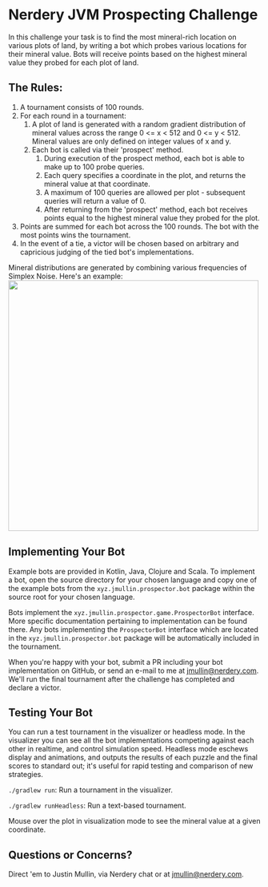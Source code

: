 # Nerdery JVM Prospecting Challenge

In this challenge your task is to find the most mineral-rich location on various plots of land, by
writing a bot which probes various locations for their mineral value. Bots will receive points
based on the highest mineral value they probed for each plot of land.

## The Rules:

1. A tournament consists of 100 rounds.
1. For each round in a tournament:
    1. A plot of land is generated with a random gradient distribution of mineral values across the range
       0 <= x < 512 and 0 <= y < 512. Mineral values are only defined on integer values of x and y.
    1. Each bot is called via their 'prospect' method.
        1. During execution of the prospect method, each bot is able to make up to 100 probe queries.
        1. Each query specifies a coordinate in the plot, and returns the mineral value at that coordinate.
        1. A maximum of 100 queries are allowed per plot - subsequent queries will return a value of 0.
        1. After returning from the 'prospect' method, each bot receives points equal to the highest mineral
           value they probed for the plot.
1. Points are summed for each bot across the 100 rounds. The bot with the most points wins the tournament.
1. In the event of a tie, a victor will be chosen based on arbitrary and capricious judging of the tied
bot's implementations.

Mineral distributions are generated by combining various frequencies of Simplex Noise. Here's an example:
<img src="https://i.imgur.com/Up9W7ga.png" width="500" height="500">

## Implementing Your Bot

Example bots are provided in Kotlin, Java, Clojure and Scala. To implement a bot, open the source directory for your
chosen language and copy one of the example bots from the `xyz.jmullin.prospector.bot` package
within the source root for your chosen language.

Bots implement the `xyz.jmullin.prospector.game.ProspectorBot` interface. More specific documentation pertaining
to implementation can be found there. Any bots implementing the `ProspectorBot` interface which are located
in the `xyz.jmullin.prospector.bot` package will be automatically included in the tournament.

When you're happy with your bot, submit a PR including your bot implementation on GitHub, or send
an e-mail to me at jmullin@nerdery.com. We'll run the final tournament after the challenge has completed
and declare a victor.

## Testing Your Bot

You can run a test tournament in the visualizer or headless mode. In the visualizer you can see all the bot
implementations competing against each other in realtime, and control simulation speed. Headless mode
eschews display and animations, and outputs the results of each puzzle and the final scores to standard out;
it's useful for rapid testing and comparison of new strategies.

`./gradlew run`: Run a tournament in the visualizer.

`./gradlew runHeadless`: Run a text-based tournament.

Mouse over the plot in visualization mode to see the mineral value at a given coordinate.

## Questions or Concerns?

Direct 'em to Justin Mullin, via Nerdery chat or at jmullin@nerdery.com.
